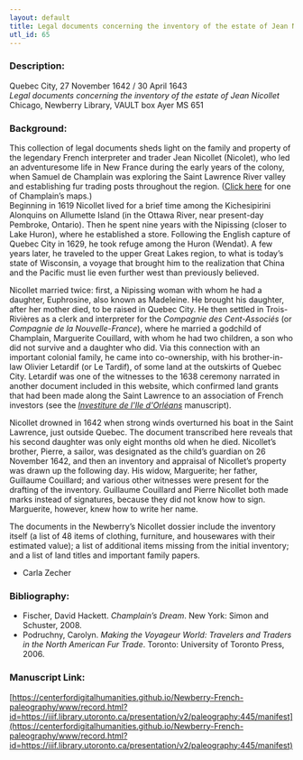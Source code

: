 ```yaml
---
layout: default
title: Legal documents concerning the inventory of the estate of Jean Nicollet
utl_id: 65
---
```


### Description:

Quebec City, 27 November 1642 / 30 April 1643<br>
_Legal documents concerning the inventory of the estate of Jean Nicollet_<br>
Chicago, Newberry Library, VAULT box Ayer MS 651

### Background:

This collection of legal documents sheds light on the family and property of the legendary French interpreter and trader Jean Nicollet (Nicolet), who led an adventuresome life in New France during the early years of the colony, when Samuel de Champlain was exploring the Saint Lawrence River valley and establishing fur trading posts throughout the region. (<a href="/islandora/object/paleography:384">Click here</a> for one of Champlain’s maps.)<br>
Beginning in 1619 Nicollet lived for a brief time among the Kichesipirini Alonquins on Allumette Island (in the Ottawa River, near present-day Pembroke, Ontario). Then he spent nine years with the Nipissing (closer to Lake Huron), where he established a store. Following the English capture of Quebec City in 1629, he took refuge among the Huron (Wendat). A few years later, he traveled to the upper Great Lakes region, to what is today’s state of Wisconsin, a voyage that brought him to the realization that China and the Pacific must lie even further west than previously believed.

Nicollet married twice: first, a Nipissing woman with whom he had a daughter, Euphrosine, also known as Madeleine. He brought his daughter, after her mother died, to be raised in Quebec City. He then settled in Trois-Rivières as a clerk and interpreter for the _Compagnie des Cent-Associés_ (or _Compagnie de la Nouvelle-France_), where he married a godchild of Champlain, Marguerite Couillard, with whom he had two children, a son who did not survive and a daughter who did. Via this connection with an important colonial family, he came into co-ownership, with his brother-in-law Olivier Letardif (or Le Tardif), of some land at the outskirts of Quebec City. Letardif was one of the witnesses to the 1638 ceremony narrated in another document included in this website, which confirmed land grants that had been made along the Saint Lawrence to an association of French investors (see the <a href="/islandora/object/paleography:443">_Investiture de l'Ile d'Orléans_</a> manuscript).

Nicollet drowned in 1642 when strong winds overturned his boat in the Saint Lawrence, just outside Quebec. The document transcribed here reveals that his second daughter was only eight months old when he died. Nicollet’s brother, Pierre, a sailor, was designated as the child’s guardian on 26 November 1642, and then an inventory and appraisal of Nicollet’s property was drawn up the following day. His widow, Marguerite; her father, Guillaume Couillard; and various other witnesses were present for the drafting of the inventory. Guillaume Couillard and Pierre Nicollet both made marks instead of signatures, because they did not know how to sign. Marguerite, however, knew how to write her name.

The documents in the Newberry’s Nicollet dossier include the inventory itself (a list of 48 items of clothing, furniture, and housewares with their estimated value); a list of additional items missing from the initial inventory; and a list of land titles and important family papers.

- Carla Zecher

### Bibliography:

- Fischer, David Hackett. _Champlain’s Dream_. New York: Simon and Schuster, 2008.
- Podruchny, Carolyn. _Making the Voyageur World: Travelers and Traders in the North American Fur Trade_. Toronto: University of Toronto Press, 2006.

### Manuscript Link:

[https://centerfordigitalhumanities.github.io/Newberry-French-paleography/www/record.html?id=https://iiif.library.utoronto.ca/presentation/v2/paleography:445/manifest](https://centerfordigitalhumanities.github.io/Newberry-French-paleography/www/record.html?id=https://iiif.library.utoronto.ca/presentation/v2/paleography:445/manifest)

